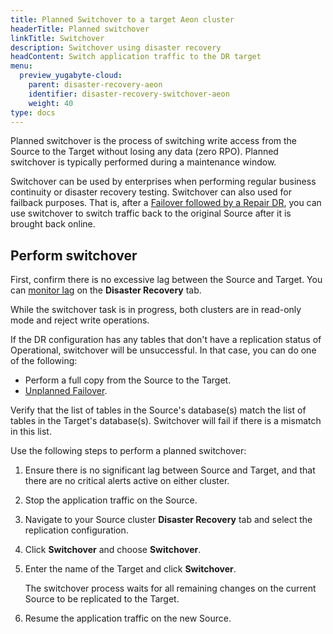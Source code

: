 ```yaml
---
title: Planned Switchover to a target Aeon cluster
headerTitle: Planned switchover
linkTitle: Switchover
description: Switchover using disaster recovery
headContent: Switch application traffic to the DR target
menu:
  preview_yugabyte-cloud:
    parent: disaster-recovery-aeon
    identifier: disaster-recovery-switchover-aeon
    weight: 40
type: docs
---
```


Planned switchover is the process of switching write access from the Source to the Target without losing any data (zero RPO). Planned switchover is typically performed during a maintenance window.

Switchover can be used by enterprises when performing regular business continuity or disaster recovery testing. Switchover can also used for failback purposes. That is, after a [Failover followed by a Repair DR](../disaster-recovery-failover/), you can use switchover to switch traffic back to the original Source after it is brought back online.

## Perform switchover

First, confirm there is no excessive lag between the Source and Target. You can [monitor lag](../disaster-recovery-setup/#monitor-replication) on the **Disaster Recovery** tab.

While the switchover task is in progress, both clusters are in read-only mode and reject write operations.

If the DR configuration has any tables that don't have a replication status of Operational, switchover will be unsuccessful. In that case, you can do one of the following:

- Perform a full copy from the Source to the Target.
- [Unplanned Failover](../disaster-recovery-failover/).

Verify that the list of tables in the Source's database(s) match the list of tables in the Target's database(s). Switchover will fail if there is a mismatch in this list.

Use the following steps to perform a planned switchover:

1. Ensure there is no significant lag between Source and Target, and that there are no critical alerts active on either cluster.

1. Stop the application traffic on the Source.

1. Navigate to your Source cluster **Disaster Recovery** tab and select the replication configuration.

1. Click **Switchover** and choose **Switchover**.

1. Enter the name of the Target and click **Switchover**.

    The switchover process waits for all remaining changes on the current Source to be replicated to the Target.

1. Resume the application traffic on the new Source.

